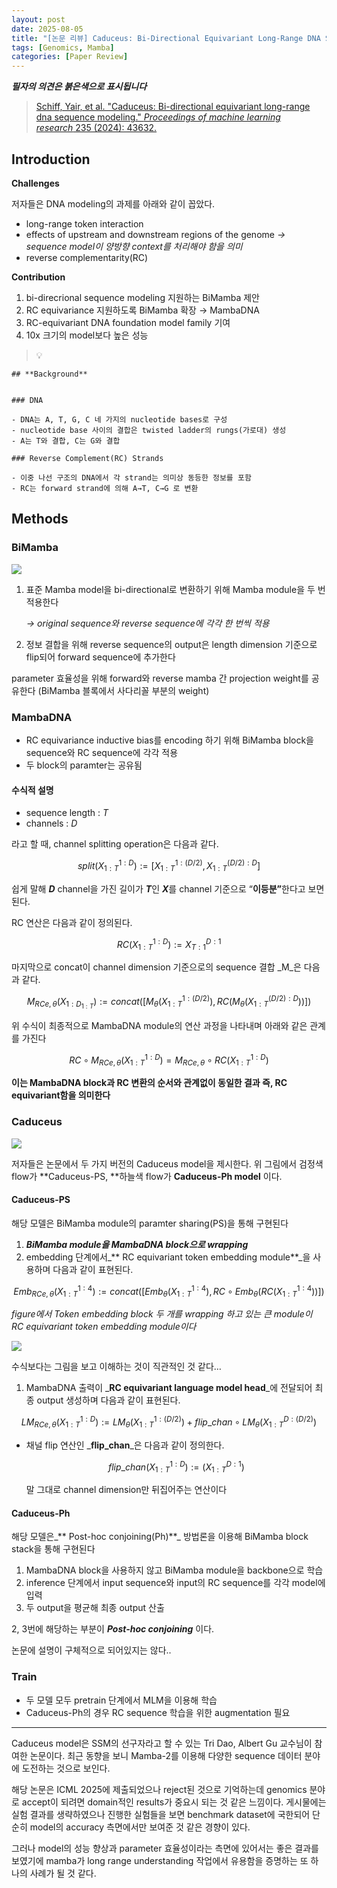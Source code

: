 ```yaml
---
layout: post
date: 2025-08-05
title: "[논문 리뷰] Caduceus: Bi-Directional Equivariant Long-Range DNA Sequence Modeling"
tags: [Genomics, Mamba]
categories: [Paper Review]
---
```


<span class="notion-red">_**필자의 의견은 붉은색으로 표시됩니다**_</span>


> [Schiff, Yair, et al. "Caduceus: Bi-directional equivariant long-range dna sequence modeling." ](https://pmc.ncbi.nlm.nih.gov/articles/PMC12189541/)[_Proceedings of machine learning research_](https://pmc.ncbi.nlm.nih.gov/articles/PMC12189541/)[ 235 (2024): 43632.](https://pmc.ncbi.nlm.nih.gov/articles/PMC12189541/)



## Introduction


**Challenges**


저자들은 DNA modeling의 과제를 아래와 같이 꼽았다.

- long-range token interaction
- effects of upstream and downstream regions of the genome 
_→ sequence model이 양방향 context를 처리해야 함을 의미_
- reverse complementarity(RC)

**Contribution**

1. bi-direcrional sequence modeling 지원하는 BiMamba 제안
1. RC equivariance 지원하도록 BiMamba 확장 → MambaDNA
1. RC-equivariant DNA foundation model family 기여
1. 10x 크기의 model보다 높은 성능

> 💡 


	## **Background**


	### DNA

	- DNA는 A, T, G, C 네 가지의 nucleotide bases로 구성
	- nucleotide base 사이의 결합은 twisted ladder의 rungs(가로대) 생성
	- A는 T와 결합, C는 G와 결합

	### Reverse Complement(RC) Strands

	- 이중 나선 구조의 DNA에서 각 strand는 의미상 동등한 정보를 포함
	- RC는 forward strand에 의해 A→T, C→G 로 변환


## Methods



### BiMamba


![](https://prod-files-secure.s3.us-west-2.amazonaws.com/542b861c-36a8-4051-84e5-8804b6728dba/2c247d59-7815-4980-99f0-8f0d21f445a7/image.png?X-Amz-Algorithm=AWS4-HMAC-SHA256&X-Amz-Content-Sha256=UNSIGNED-PAYLOAD&X-Amz-Credential=ASIAZI2LB466V3BQC7XB%2F20250821%2Fus-west-2%2Fs3%2Faws4_request&X-Amz-Date=20250821T132204Z&X-Amz-Expires=3600&X-Amz-Security-Token=IQoJb3JpZ2luX2VjEKX%2F%2F%2F%2F%2F%2F%2F%2F%2F%2FwEaCXVzLXdlc3QtMiJIMEYCIQDMu83DsdrhVKBSO%2FtWZTVSHUCCbMBhSVnW1VczrrKGJgIhALjVHI1PyRfrWGK5o9ogh6XaRzNlQw7C7hRQ6cdf%2BTwDKogECO7%2F%2F%2F%2F%2F%2F%2F%2F%2F%2FwEQABoMNjM3NDIzMTgzODA1IgwfhAztWIrWOUR0Ma0q3APzn4vJKTqliqR6bXO9Ek8ShU0am4sroTV1sGcjbJbroEEOfs6KMYOR9vjNLb7zt6isVHGW8TeqVEwnwuJU6TDImUHST0FVQGbUyZIDmiK0FWnb%2BIwUXQiajrt%2F30eOP5pnPRisORhtsoxgSd5B1LHDstSD8KVGaDQOk2trZwsE8Dxwa31fQF5h%2FuIcIvscxkonL6ncz5CybCszbQYkGKfXBmNvROvHaOuv50O3XiSzQ11ZpUwCOz0LZz5aAsK8jxHxgK8jwWAH16iRfnJ2TxafhHaQViUqTamLU00ijzJkuMg7vLaMj2Ppstg%2FqsypI1B3RIt4SnOUyGmyTbSwusIk%2BMd0SQzgJpQ9xneKXbYn55DnWeGBS7R057QKh6EP%2BTqafg9k6L4YQh%2BPKGwv4XxNUZhpr4vISjw%2BNzhUrV3cL3WJ%2BuHWzHcRIGGQSHW4pyKweE8leovk%2Bk4vdA2Q7qca9WO6YvJlRurKgjzo9mcLv%2Fza9xXL6OluBpt0oqpvUeYqYAJhSc3TWB%2B3rXSFSeBSgBI0gZUm6qhyl%2F0AT0m9RPdIUSlZ6TfnfXd9bdZxoAwNgmKo9wAwyb6yycGN8rQS0vExDO35PyhF637u8wmEslzLTZ0S7rvJ7MJfkTCAq5zFBjqkAdFatsKPtHo6oGrzUyya8Iv0f255jAvrBEfaUgiBUh4eyt4WsROHQhIB9vs50pI4npTlhMRDyTiptKP2gvSSAQ0INtdFvQzwA4efLNVXIqDrLAplEEamnqVuj8CNLs6q4Z%2FVUxQgoabEbVLYEAtxvUDQ%2FvPi%2FV6M4kl9Y4blRog65hhoaKsBOUNswYexQ2XPL1DoIxYV71xy24kPH%2B26CtmNET56&X-Amz-Signature=9887845f56fe8cd4b5b8f99cd5a386d64355c75d913c4144b9966be64eb09a33&X-Amz-SignedHeaders=host&x-amz-checksum-mode=ENABLED&x-id=GetObject)

1. 표준 Mamba model을 bi-directional로 변환하기 위해 Mamba module을 두 번 적용한다

	_→ original sequence와 reverse sequence에 각각 한 번씩 적용_

1. 정보 결합을 위해 reverse sequence의 output은 length dimension 기준으로 flip되어 forward sequence에 추가한다

parameter 효율성을 위해 forward와 reverse mamba 간 projection weight를 공유한다 (BiMamba 블록에서 사다리꼴 부분의 weight)



### MambaDNA

- RC equivariance inductive bias를 encoding 하기 위해 BiMamba block을 sequence와 RC sequence에 각각 적용
- 두 block의 paramter는 공유됨


#### 수식적 설명

- sequence length : _T_
- channels : _D_

라고 할 때,  channel splitting operation은 다음과 같다.


$$
split(X^{1:D}_{1:T}):=[X^{1:(D/2)}_{1:T},X^{(D/2):D}_{1:T}]
$$


<span class="notion-red">쉽게 말해 </span><span class="notion-red">_**D**_</span><span class="notion-red"> channel을 가진 길이가 </span><span class="notion-red">_**T**_</span><span class="notion-red">인 </span><span class="notion-red">_**X**_</span><span class="notion-red">를 channel 기준으로 “</span><span class="notion-red">**이등분”**</span><span class="notion-red">한다고 보면 된다.</span>


RC 연산은 다음과 같이 정의된다.


$$
RC(X^{1:D}_{1:T}):=X^{D:1}_{T:1}
$$


마지막으로 concat이 channel dimension 기준으로의 sequence 결합 _M_은 다음과 같다.


$$
M_{RCe,\theta}(X_{1:D_{1:T}}):=concat([M_{\theta}(X^{1:(D/2)}_{1:T}),RC(M_{\theta}(X^{(D/2):D}_{1:T}))])
$$


위 수식이 최종적으로 MambaDNA module의 연산 과정을 나타내며 아래와 같은 관계를 가진다


$$
RC\circ M_{RCe,\theta}(X^{1:D}_{1:T}) = M_{RCe,\theta} \circ RC(X^{1:D}_{1:T})
$$


**이는 MambaDNA block과 RC 변환의 순서와 관계없이 동일한 결과 즉, RC equivariant함을 의미한다**



### Caduceus


![](https://prod-files-secure.s3.us-west-2.amazonaws.com/542b861c-36a8-4051-84e5-8804b6728dba/f94a60d7-8145-473b-aef9-7c68d3ec604a/image.png?X-Amz-Algorithm=AWS4-HMAC-SHA256&X-Amz-Content-Sha256=UNSIGNED-PAYLOAD&X-Amz-Credential=ASIAZI2LB466V3BQC7XB%2F20250821%2Fus-west-2%2Fs3%2Faws4_request&X-Amz-Date=20250821T132204Z&X-Amz-Expires=3600&X-Amz-Security-Token=IQoJb3JpZ2luX2VjEKX%2F%2F%2F%2F%2F%2F%2F%2F%2F%2FwEaCXVzLXdlc3QtMiJIMEYCIQDMu83DsdrhVKBSO%2FtWZTVSHUCCbMBhSVnW1VczrrKGJgIhALjVHI1PyRfrWGK5o9ogh6XaRzNlQw7C7hRQ6cdf%2BTwDKogECO7%2F%2F%2F%2F%2F%2F%2F%2F%2F%2FwEQABoMNjM3NDIzMTgzODA1IgwfhAztWIrWOUR0Ma0q3APzn4vJKTqliqR6bXO9Ek8ShU0am4sroTV1sGcjbJbroEEOfs6KMYOR9vjNLb7zt6isVHGW8TeqVEwnwuJU6TDImUHST0FVQGbUyZIDmiK0FWnb%2BIwUXQiajrt%2F30eOP5pnPRisORhtsoxgSd5B1LHDstSD8KVGaDQOk2trZwsE8Dxwa31fQF5h%2FuIcIvscxkonL6ncz5CybCszbQYkGKfXBmNvROvHaOuv50O3XiSzQ11ZpUwCOz0LZz5aAsK8jxHxgK8jwWAH16iRfnJ2TxafhHaQViUqTamLU00ijzJkuMg7vLaMj2Ppstg%2FqsypI1B3RIt4SnOUyGmyTbSwusIk%2BMd0SQzgJpQ9xneKXbYn55DnWeGBS7R057QKh6EP%2BTqafg9k6L4YQh%2BPKGwv4XxNUZhpr4vISjw%2BNzhUrV3cL3WJ%2BuHWzHcRIGGQSHW4pyKweE8leovk%2Bk4vdA2Q7qca9WO6YvJlRurKgjzo9mcLv%2Fza9xXL6OluBpt0oqpvUeYqYAJhSc3TWB%2B3rXSFSeBSgBI0gZUm6qhyl%2F0AT0m9RPdIUSlZ6TfnfXd9bdZxoAwNgmKo9wAwyb6yycGN8rQS0vExDO35PyhF637u8wmEslzLTZ0S7rvJ7MJfkTCAq5zFBjqkAdFatsKPtHo6oGrzUyya8Iv0f255jAvrBEfaUgiBUh4eyt4WsROHQhIB9vs50pI4npTlhMRDyTiptKP2gvSSAQ0INtdFvQzwA4efLNVXIqDrLAplEEamnqVuj8CNLs6q4Z%2FVUxQgoabEbVLYEAtxvUDQ%2FvPi%2FV6M4kl9Y4blRog65hhoaKsBOUNswYexQ2XPL1DoIxYV71xy24kPH%2B26CtmNET56&X-Amz-Signature=2fc2a98cf914cc5a77a2885685ecc060226123a81c90052963d2c9f6882a1e92&X-Amz-SignedHeaders=host&x-amz-checksum-mode=ENABLED&x-id=GetObject)


저자들은 논문에서 두 가지 버전의 Caduceus model을 제시한다. 위 그림에서 검정색 flow가 **Caduceus-PS, **하늘색 flow가 **Caduceus-Ph model** 이다.



#### Caduceus-PS


해당 모델은 BiMamba module의 paramter sharing(PS)을 통해 구현된다

1. _**BiMamba module을 MambaDNA block으로 wrapping**_
1. embedding 단계에서_** RC equivariant token embedding module**_을 사용하며 다음과 같이 표현된다.

$$
Emb_{RCe,\theta}(X^{1:4}_{1:T}):=concat([Emb_{\theta}(X^{1:4}_{1:T}),RC \circ Emb_{\theta}(RC(X^{1:4}_{1:T}))])
$$


_figure에서 Token embedding block 두 개를 wrapping 하고 있는 큰 module이 RC equivariant token embedding module이다_


![](https://prod-files-secure.s3.us-west-2.amazonaws.com/542b861c-36a8-4051-84e5-8804b6728dba/b175e4da-71eb-4e91-8c23-a06dabe673c9/image.png?X-Amz-Algorithm=AWS4-HMAC-SHA256&X-Amz-Content-Sha256=UNSIGNED-PAYLOAD&X-Amz-Credential=ASIAZI2LB466V3BQC7XB%2F20250821%2Fus-west-2%2Fs3%2Faws4_request&X-Amz-Date=20250821T132204Z&X-Amz-Expires=3600&X-Amz-Security-Token=IQoJb3JpZ2luX2VjEKX%2F%2F%2F%2F%2F%2F%2F%2F%2F%2FwEaCXVzLXdlc3QtMiJIMEYCIQDMu83DsdrhVKBSO%2FtWZTVSHUCCbMBhSVnW1VczrrKGJgIhALjVHI1PyRfrWGK5o9ogh6XaRzNlQw7C7hRQ6cdf%2BTwDKogECO7%2F%2F%2F%2F%2F%2F%2F%2F%2F%2FwEQABoMNjM3NDIzMTgzODA1IgwfhAztWIrWOUR0Ma0q3APzn4vJKTqliqR6bXO9Ek8ShU0am4sroTV1sGcjbJbroEEOfs6KMYOR9vjNLb7zt6isVHGW8TeqVEwnwuJU6TDImUHST0FVQGbUyZIDmiK0FWnb%2BIwUXQiajrt%2F30eOP5pnPRisORhtsoxgSd5B1LHDstSD8KVGaDQOk2trZwsE8Dxwa31fQF5h%2FuIcIvscxkonL6ncz5CybCszbQYkGKfXBmNvROvHaOuv50O3XiSzQ11ZpUwCOz0LZz5aAsK8jxHxgK8jwWAH16iRfnJ2TxafhHaQViUqTamLU00ijzJkuMg7vLaMj2Ppstg%2FqsypI1B3RIt4SnOUyGmyTbSwusIk%2BMd0SQzgJpQ9xneKXbYn55DnWeGBS7R057QKh6EP%2BTqafg9k6L4YQh%2BPKGwv4XxNUZhpr4vISjw%2BNzhUrV3cL3WJ%2BuHWzHcRIGGQSHW4pyKweE8leovk%2Bk4vdA2Q7qca9WO6YvJlRurKgjzo9mcLv%2Fza9xXL6OluBpt0oqpvUeYqYAJhSc3TWB%2B3rXSFSeBSgBI0gZUm6qhyl%2F0AT0m9RPdIUSlZ6TfnfXd9bdZxoAwNgmKo9wAwyb6yycGN8rQS0vExDO35PyhF637u8wmEslzLTZ0S7rvJ7MJfkTCAq5zFBjqkAdFatsKPtHo6oGrzUyya8Iv0f255jAvrBEfaUgiBUh4eyt4WsROHQhIB9vs50pI4npTlhMRDyTiptKP2gvSSAQ0INtdFvQzwA4efLNVXIqDrLAplEEamnqVuj8CNLs6q4Z%2FVUxQgoabEbVLYEAtxvUDQ%2FvPi%2FV6M4kl9Y4blRog65hhoaKsBOUNswYexQ2XPL1DoIxYV71xy24kPH%2B26CtmNET56&X-Amz-Signature=4e025fa20f494e98be763622e9f7d0c44bc830c52386ed04cdf9dfd0d1f4e6e5&X-Amz-SignedHeaders=host&x-amz-checksum-mode=ENABLED&x-id=GetObject)


<span class="notion-red">수식보다는 그림을 보고 이해하는 것이 직관적인 것 같다…</span>

1. MambaDNA 출력이 _**RC equivariant language model head**_에 전달되어 최종 output 생성하며 다음과 같이 표현된다.

$$
LM_{RCe,\theta}(X^{1:D}_{1:T}):= LM_{\theta}(X^{1:(D/2)}_{1:T})+flip\_chan\circ LM_{\theta}(X^{D:(D/2)}_{1:T})
$$

- 채널 flip 연산인 _**flip\_chan**_은 다음과 같이 정의한다.

	$$
	flip\_chan(X^{1:D}_{1:T}):=(X^{D:1}_{1:T})
	$$


	말 그대로 channel dimension만 뒤집어주는 연산이다



#### Caduceus-Ph


해당 모델은_** Post-hoc conjoining(Ph)**_ 방법론을 이용해 BiMamba block stack을 통해 구현된다

1. MambaDNA block을 사용하지 않고 BiMamba module을 backbone으로 학습
1. inference 단계에서 input sequence와 input의 RC sequence를 각각 model에 입력
1. 두 output을 평균해 최종 output 산출

2, 3번에 해당하는 부분이 _**Post-hoc conjoining**_ 이다.


<span class="notion-red">논문에 설명이 구체적으로 되어있지는 않다..</span>



### Train

- 두 모델 모두 pretrain 단계에서 MLM을 이용해 학습
- Caduceus-Ph의 경우 RC sequence 학습을 위한 augmentation 필요

---


<span class="notion-red">Caduceus model은 SSM의 선구자라고 할 수 있는 Tri Dao, Albert Gu 교수님이 참여한 논문이다. 최근 동향을 보니 Mamba-2를 이용해 다양한 sequence 데이터 분야에 도전하는 것으로 보인다.</span>


<span class="notion-red">해당 논문은 ICML 2025에 제출되었으나 reject된 것으로 기억하는데 genomics 분야로 accept이 되려면 domain적인 results가 중요시 되는 것 같은 느낌이다. 게시물에는 실험 결과를 생략하였으나 진행한 실험들을 보면 benchmark dataset에 국한되어 단순히 model의 accuracy 측면에서만 보여준 것 같은 경향이 있다.</span>


<span class="notion-red">그러나 model의 성능 향상과 parameter 효율성이라는 측면에 있어서는 좋은 결과를 보였기에 mamba가 long range understanding 작업에서 유용함을 증명하는 또 하나의 사례가 될 것 같다.</span>

